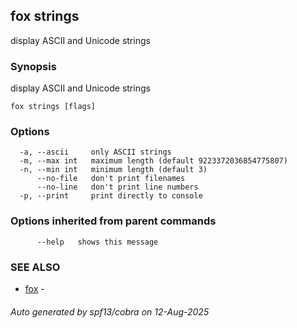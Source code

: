 ## fox strings

display ASCII and Unicode strings

### Synopsis

display ASCII and Unicode strings

```
fox strings [flags]
```

### Options

```
  -a, --ascii     only ASCII strings
  -m, --max int   maximum length (default 9223372036854775807)
  -n, --min int   minimum length (default 3)
      --no-file   don't print filenames
      --no-line   don't print line numbers
  -p, --print     print directly to console
```

### Options inherited from parent commands

```
      --help   shows this message
```

### SEE ALSO

* [fox](fox.md)	 - 

###### Auto generated by spf13/cobra on 12-Aug-2025
